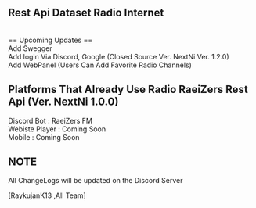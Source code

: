 ## Rest Api Dataset Radio Internet ##

<br> == Upcoming Updates == </br>
 Add Swegger <br>
 Add login Via Discord, Google (Closed Source Ver. NextNi Ver. 1.2.0) </br>
 Add WebPanel (Users Can Add Favorite Radio Channels)

## Platforms That Already Use Radio RaeiZers Rest Api (Ver. NextNi 1.0.0) ##
Discord Bot       : RaeiZers FM </br>
Webiste Player    : Coming Soon </br>
Mobile            : Coming Soon 

## NOTE ##

All ChangeLogs will be updated on the Discord Server

[RaykujanK13 ,All Team]</br> 
